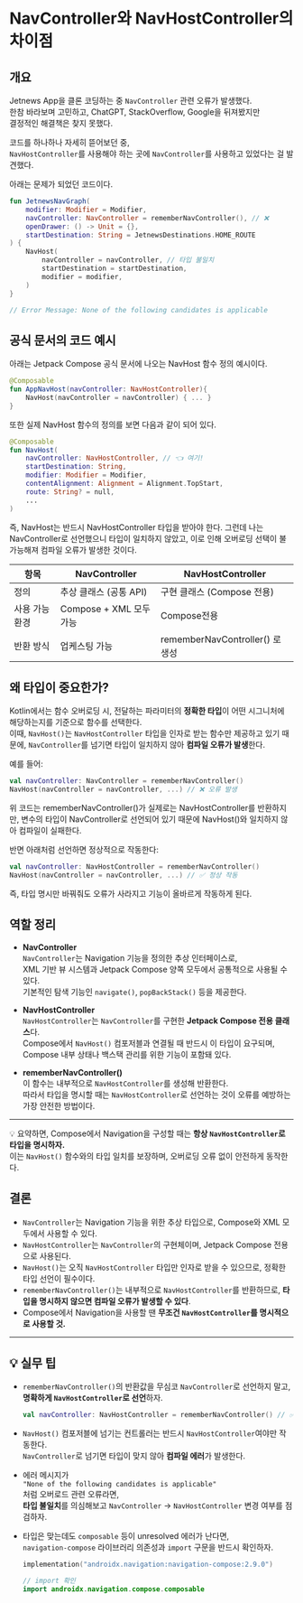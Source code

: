 # NavController와 NavHostController의 차이점

## 개요

Jetnews App을 클론 코딩하는 중 `NavController` 관련 오류가 발생했다.  
한참 바라보며 고민하고, ChatGPT, StackOverflow, Google을 뒤져봤지만  
결정적인 해결책은 찾지 못했다.

코드를 하나하나 자세히 뜯어보던 중,  
`NavHostController`를 사용해야 하는 곳에 `NavController`를 사용하고 있었다는 걸 발견했다.

아래는 문제가 되었던 코드이다.

```kotlin
fun JetnewsNavGraph(
    modifier: Modifier = Modifier,
    navController: NavController = rememberNavController(), // ❌
    openDrawer: () -> Unit = {},
    startDestination: String = JetnewsDestinations.HOME_ROUTE
) {
    NavHost(
        navController = navController, // 타입 불일치
        startDestination = startDestination,
        modifier = modifier,
    )
}

// Error Message: None of the following candidates is applicable
```

## 공식 문서의 코드 예시
아래는 Jetpack Compose 공식 문서에 나오는 NavHost 함수 정의 예시이다.

```kotlin
@Composable
fun AppNavHost(navController: NavHostController){
    NavHost(navController = navController) { ... }
}
```

또한 실제 NavHost 함수의 정의를 보면 다음과 같이 되어 있다.
```kotlin
@Composable
fun NavHost(
    navController: NavHostController, // 👈 여기!
    startDestination: String,
    modifier: Modifier = Modifier,
    contentAlignment: Alignment = Alignment.TopStart,
    route: String? = null,
    ...
)
```
즉, NavHost는 반드시 NavHostController 타입을 받아야 한다.
그런데 나는 NavController로 선언했으니 타입이 일치하지 않았고, 이로 인해 오버로딩 선택이 불가능해져 컴파일 오류가 발생한 것이다.

|항목|NavController|NavHostController|
|---|--------------|----------------|
|정의|추상 클래스 (공통 API)|구현 클래스 (Compose 전용)|
| 사용 가능 환경 | Compose + XML 모두 가능 | Compose전용|
|반환 방식| 업케스팅 가능 | rememberNavController() 로 생성 |

## 왜 타입이 중요한가?

Kotlin에서는 함수 오버로딩 시, 전달하는 파라미터의 **정확한 타입**이 어떤 시그니처에 해당하는지를 기준으로 함수를 선택한다.  
이때, `NavHost()`는 `NavHostController` 타입을 인자로 받는 함수만 제공하고 있기 때문에, `NavController`를 넘기면 타입이 일치하지 않아 **컴파일 오류가 발생**한다.

예를 들어:

```kotlin
val navController: NavController = rememberNavController()
NavHost(navController = navController, ...) // ❌ 오류 발생
```
위 코드는 rememberNavController()가 실제로는 NavHostController를 반환하지만, 변수의 타입이 NavController로 선언되어 있기 때문에 NavHost()와 일치하지 않아 컴파일이 실패한다.

반면 아래처럼 선언하면 정상적으로 작동한다:

```kotlin
val navController: NavHostController = rememberNavController()
NavHost(navController = navController, ...) // ✅ 정상 작동
```
즉, 타입 명시만 바꿔줘도 오류가 사라지고 기능이 올바르게 작동하게 된다.

## 역할 정리

- **NavController**  
  `NavController`는 Navigation 기능을 정의한 추상 인터페이스로,  
  XML 기반 뷰 시스템과 Jetpack Compose 양쪽 모두에서 공통적으로 사용될 수 있다.  
  기본적인 탐색 기능인 `navigate()`, `popBackStack()` 등을 제공한다.

- **NavHostController**  
  `NavHostController`는 `NavController`를 구현한 **Jetpack Compose 전용 클래스**다.  
  Compose에서 `NavHost()` 컴포저블과 연결될 때 반드시 이 타입이 요구되며,  
  Compose 내부 상태나 백스택 관리를 위한 기능이 포함돼 있다.

- **rememberNavController()**  
  이 함수는 내부적으로 `NavHostController`를 생성해 반환한다.  
  따라서 타입을 명시할 때는 `NavHostController`로 선언하는 것이 오류를 예방하는 가장 안전한 방법이다.

---

💡 요약하면, Compose에서 Navigation을 구성할 때는 **항상 `NavHostController`로 타입을 명시하자.**  
이는 `NavHost()` 함수와의 타입 일치를 보장하며, 오버로딩 오류 없이 안전하게 동작한다.

## 결론

- `NavController`는 Navigation 기능을 위한 추상 타입으로, Compose와 XML 모두에서 사용할 수 있다.
- `NavHostController`는 `NavController`의 구현체이며, Jetpack Compose 전용으로 사용된다.
- `NavHost()`는 오직 `NavHostController` 타입만 인자로 받을 수 있으므로, 정확한 타입 선언이 필수이다.
- `rememberNavController()`는 내부적으로 `NavHostController`를 반환하므로, **타입을 명시하지 않으면 컴파일 오류가 발생할 수 있다**.
- Compose에서 Navigation을 사용할 땐 **무조건 `NavHostController`를 명시적으로 사용할 것.**

---

## 💡 실무 팁

- `rememberNavController()`의 반환값을 무심코 `NavController`로 선언하지 말고, **명확하게 `NavHostController`로 선언**하자.
  ```kotlin
  val navController: NavHostController = rememberNavController() // ✅ 올바른 방식
  
- `NavHost()` 컴포저블에 넘기는 컨트롤러는 반드시 `NavHostController`여야만 작동한다.  
  `NavController`로 넘기면 타입이 맞지 않아 **컴파일 에러**가 발생한다.

- 에러 메시지가  
  `"None of the following candidates is applicable"`  
  처럼 오버로드 관련 오류라면,  
  **타입 불일치**를 의심해보고 `NavController` → `NavHostController` 변경 여부를 점검하자.

- 타입은 맞는데도 `composable` 등이 unresolved 에러가 난다면,  
  `navigation-compose` 라이브러리 의존성과 `import` 구문을 반드시 확인하자.
  ```kotlin
  implementation("androidx.navigation:navigation-compose:2.9.0")

  // import 확인
  import androidx.navigation.compose.composable
  ```
